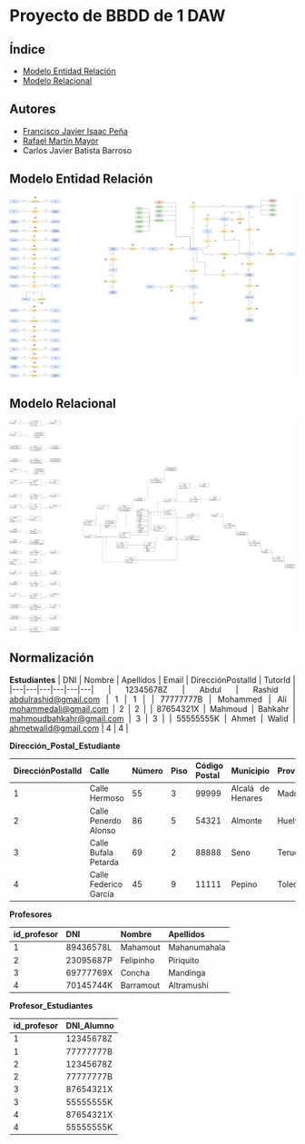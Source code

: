 <div align="justify";>

# Proyecto de BBDD de 1 DAW

## Índice
- [Modelo Entidad Relación](/modelo-er/)
- [Modelo Relacional](/modelo-relacional/)

## Autores

- [Francisco Javier Isaac Peña](https://github.com/Dhokthor369)
- [Rafael Martín Mayor](https://github.com/RafaelMayor)
- Carlos Javier Batista Barroso

## Modelo Entidad Relación

![](/modelo-er/Modelo%20ER.drawio.png)

## Modelo Relacional

![](/modelo-relacional/modelo-relacional.drawio.png)

## Normalización

__Estudiantes__
| DNI | Nombre | Apellidos | Email | DirecciónPostalId | TutorId |
|---|---|---|---|---|---|
| 12345678Z | Abdul | Rashid | abdulrashid@gmail.com | 1 | 1 |
| 77777777B | Mohammed | Ali | mohammedali@gmail.com | 2 | 2 |
| 87654321X | Mahmoud | Bahkahr | mahmoudbahkahr@gmail.com | 3 | 3 |
| 55555555K | Ahmet | Walid | ahmetwalid@gmail.com | 4 | 4 |

__Dirección_Postal_Estudiante__

|  DirecciónPostalId | Calle | Número | Piso | Código Postal | Municipio | Provincia |
|---|---|---|---|---|---|---|
| 1 | Calle Hermoso | 55 | 3 | 99999 | Alcalá de Henares | Madrid |
| 2 | Calle Penerdo Alonso | 86 | 5 | 54321 | Almonte | Huelva |
| 3 | Calle Bufala Petarda | 69 | 2 | 88888 | Seno | Teruel |
| 4 | Calle Federico García | 45 | 9 | 11111 | Pepino | Toledo |

__Profesores__

| id_profesor | DNI | Nombre | Apellidos |
|---|---|---|---|
| 1 | 89436578L | Mahamout | Mahanumahala |
| 2 | 23095687P | Felipinho | Piriquito |
| 3 | 69777769X | Concha | Mandinga |
| 4 | 70145744K | Barramout | Altramushí |

__Profesor_Estudiantes__

| id_profesor | DNI_Alumno |
|---|---|
| 1 | 12345678Z |
| 1 | 77777777B |
| 2 | 12345678Z |
| 2 | 77777777B |
| 3 | 87654321X |
| 3 | 55555555K |
| 4 | 87654321X |
| 4 | 55555555K |



</div>
